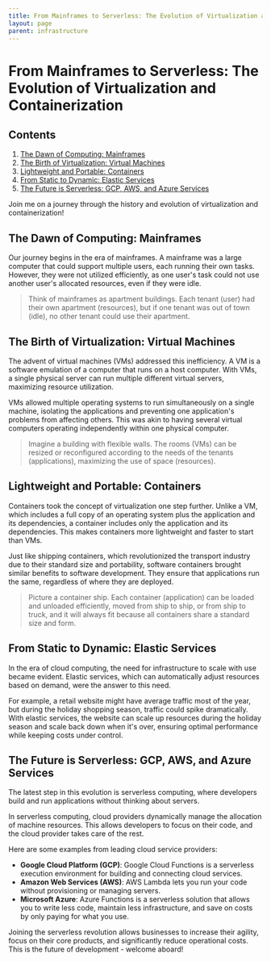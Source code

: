 ```yaml
---
title: From Mainframes to Serverless: The Evolution of Virtualization and Containerization
layout: page
parent: infrastructure
---
```


# From Mainframes to Serverless: The Evolution of Virtualization and Containerization

## Contents

1. [The Dawn of Computing: Mainframes](#the-dawn-of-computing-mainframes)
2. [The Birth of Virtualization: Virtual Machines](#the-birth-of-virtualization-virtual-machines)
3. [Lightweight and Portable: Containers](#lightweight-and-portable-containers)
4. [From Static to Dynamic: Elastic Services](#from-static-to-dynamic-elastic-services)
5. [The Future is Serverless: GCP, AWS, and Azure Services](#the-future-is-serverless-gcp-aws-and-azure-services)

Join me on a journey through the history and evolution of virtualization and containerization!

## The Dawn of Computing: Mainframes

Our journey begins in the era of mainframes. A mainframe was a large computer that could support multiple users, each running their own tasks. However, they were not utilized efficiently, as one user's task could not use another user's allocated resources, even if they were idle.

> Think of mainframes as apartment buildings. Each tenant (user) had their own apartment (resources), but if one tenant was out of town (idle), no other tenant could use their apartment.

## The Birth of Virtualization: Virtual Machines

The advent of virtual machines (VMs) addressed this inefficiency. A VM is a software emulation of a computer that runs on a host computer. With VMs, a single physical server can run multiple different virtual servers, maximizing resource utilization.

VMs allowed multiple operating systems to run simultaneously on a single machine, isolating the applications and preventing one application's problems from affecting others. This was akin to having several virtual computers operating independently within one physical computer.

> Imagine a building with flexible walls. The rooms (VMs) can be resized or reconfigured according to the needs of the tenants (applications), maximizing the use of space (resources).

## Lightweight and Portable: Containers

Containers took the concept of virtualization one step further. Unlike a VM, which includes a full copy of an operating system plus the application and its dependencies, a container includes only the application and its dependencies. This makes containers more lightweight and faster to start than VMs.

Just like shipping containers, which revolutionized the transport industry due to their standard size and portability, software containers brought similar benefits to software development. They ensure that applications run the same, regardless of where they are deployed.

> Picture a container ship. Each container (application) can be loaded and unloaded efficiently, moved from ship to ship, or from ship to truck, and it will always fit because all containers share a standard size and form.

## From Static to Dynamic: Elastic Services

In the era of cloud computing, the need for infrastructure to scale with use became evident. Elastic services, which can automatically adjust resources based on demand, were the answer to this need. 

For example, a retail website might have average traffic most of the year, but during the holiday shopping season, traffic could spike dramatically. With elastic services, the website can scale up resources during the holiday season and scale back down when it's over, ensuring optimal performance while keeping costs under control.

## The Future is Serverless: GCP, AWS, and Azure Services

The latest step in this evolution is serverless computing, where developers build and run applications without thinking about servers. 

In serverless computing, cloud providers dynamically manage the allocation of machine resources. This allows developers to focus on their code, and the cloud provider takes care of the rest.

Here are some examples from leading cloud service providers:

- **Google Cloud Platform (GCP)**: Google Cloud Functions is a serverless execution environment for building and connecting cloud services.
- **Amazon Web Services (AWS)**: AWS Lambda lets you run your code without provisioning or managing servers.
- **Microsoft Azure**: Azure Functions is a serverless solution that allows you to write less code, maintain less infrastructure, and save on costs by only paying for what you use.

Joining the serverless revolution allows businesses to increase their agility, focus on their core products, and significantly reduce operational costs. This is the future of development - welcome aboard!